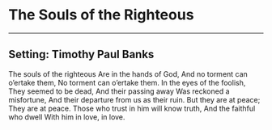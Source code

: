 # The Souls of the Righteous

***

## Setting: Timothy Paul Banks

The souls of the righteous 
Are in the hands of God,
And no torment can o’ertake them,
No torment can o’ertake them.
In the eyes of the foolish,
They seemed to be dead,
And their passing away
Was reckoned a misfortune,
And their departure from us as their ruin.
But they are at peace;
They are at peace.
Those who trust in him will know truth,
And the faithful who dwell
With him in love, in love.
